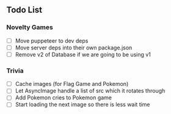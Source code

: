 ## Todo List

### Novelty Games
- [ ] Move puppeteer to dev deps
- [ ] Move server deps into their own package.json
- [ ] Remove v2 of Database if we are going to be using v1

### Trivia
- [ ] Cache images (for Flag Game and Pokemon)
- [ ] Let AsyncImage handle a list of src which it rotates through
- [ ] Add Pokemon cries to Pokemon game
- [ ] Start loading the next image so there is less wait time
